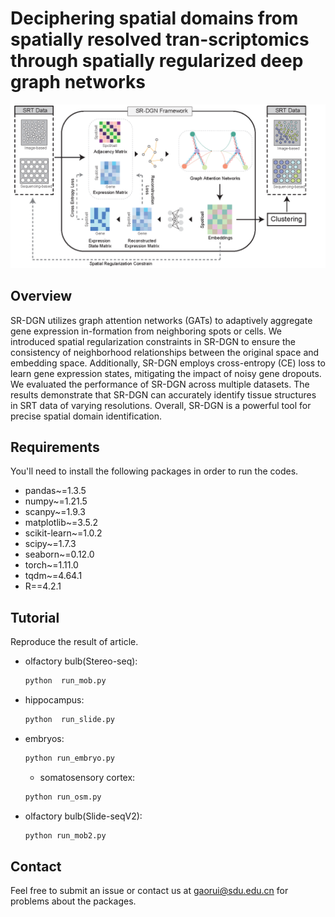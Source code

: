 # Deciphering spatial domains from spatially resolved tran-scriptomics through spatially regularized deep graph networks

![](./Fig_1.png)

## Overview
SR-DGN utilizes graph attention networks (GATs) to adaptively aggregate gene expression in-formation from neighboring spots or cells. We introduced spatial regularization constraints in SR-DGN to ensure the consistency of neighborhood relationships between the original space and embedding space. Additionally, SR-DGN employs cross-entropy (CE) loss to learn gene expression states, mitigating the impact of noisy gene dropouts. We evaluated the performance of SR-DGN across multiple datasets. The results demonstrate that SR-DGN can accurately identify tissue structures in SRT data of varying resolutions. Overall, SR-DGN is a powerful tool for precise spatial domain identification.

## Requirements
You'll need to install the following packages in order to run the codes.
* pandas~=1.3.5
* numpy~=1.21.5
* scanpy~=1.9.3
* matplotlib~=3.5.2
* scikit-learn~=1.0.2
* scipy~=1.7.3
* seaborn~=0.12.0
* torch~=1.11.0
* tqdm~=4.64.1
* R==4.2.1

## Tutorial
 Reproduce the result of article.

- olfactory bulb(Stereo-seq):
  ```python  
  python  run_mob.py
  ```

- hippocampus:

  ```python  
  python  run_slide.py
  ```

- embryos:

  ```python  
  python run_embryo.py
  ```

  - somatosensory cortex:

  ```python  
  python run_osm.py
  ```

- olfactory bulb(Slide-seqV2):

  ```python  
  python run_mob2.py
  ```


## Contact
Feel free to submit an issue or contact us at gaorui@sdu.edu.cn for problems about the packages.
